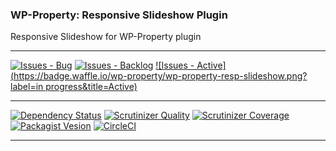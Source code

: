 ### WP-Property: Responsive Slideshow Plugin

Responsive Slideshow for WP-Property plugin

***
[![Issues - Bug](https://badge.waffle.io/wp-property/wp-property-resp-slideshow.png?label=bug&title=Bugs)](http://waffle.io/wp-property/wp-property-resp-slideshow)
[![Issues - Backlog](https://badge.waffle.io/wp-property/wp-property-resp-slideshow.png?label=backlog&title=Backlog)](http://waffle.io/wp-property/wp-property-resp-slideshow/)
[![Issues - Active](https://badge.waffle.io/wp-property/wp-property-resp-slideshow.png?label=in progress&title=Active)](http://waffle.io/wp-property/wp-property-resp-slideshow/)
***
[![Dependency Status](https://gemnasium.com/wp-property/wp-property-resp-slideshow.svg)](https://gemnasium.com/wp-property/wp-property-resp-slideshow)
[![Scrutinizer Quality](http://img.shields.io/scrutinizer/g/wp-property/wp-property-resp-slideshow.svg)](https://scrutinizer-ci.com/g/wp-property/wp-property-resp-slideshow)
[![Scrutinizer Coverage](http://img.shields.io/scrutinizer/coverage/g/wp-property/wp-property-resp-slideshow.svg)](https://scrutinizer-ci.com/g/wp-property/wp-property-resp-slideshow)
[![Packagist Vesion](http://img.shields.io/packagist/v/wp-property/wp-property-resp-slideshow.svg)](https://packagist.org/packages/wp-property/wp-property-resp-slideshow)
[![CircleCI](https://circleci.com/gh/wp-property/wp-property-resp-slideshow.png)](https://circleci.com/gh/wp-property/wp-property-resp-slideshow)
***
